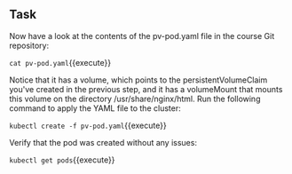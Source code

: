 ## Task

Now have a look at the contents of the pv-pod.yaml file in the course Git repository:

`cat pv-pod.yaml`{{execute}}

Notice that it has a volume, which points to the persistentVolumeClaim you've created in the previous step, and it has a volumeMount that mounts this volume on the directory /usr/share/nginx/html. Run the following command to apply the YAML file to the cluster:

`kubectl create -f pv-pod.yaml`{{execute}}

Verify that the pod was created without any issues:

`kubectl get pods`{{execute}}



